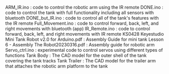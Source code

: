 ARM_IR.ino : code to control the robotic arm using the IR remote 
DONE.ino : code to control the tank with full functionality including all sensors with bluetooth
DONE_but_IR.ino : code to control all of the tank's features with the IR remote
Full_Movement.ino : code to control forward, back, left, and right movements with bluetooth (app) 
IR_Remote.ino : code to control forward, back, left, and right movements with IR remote 
KS0428 Keyestudio Mini Tank Robot v2.0 for Arduino.pdf : Assembly Guide for mini tank 
Lesson 6 - Assembly The Robot20230316.pdf : Assembly guide for robotic arm 
Servo_ctrl.ino : experimental code to control servos using different types of functions 
Tank Body : The CAD model for the outer shell of the tank covering the tank tracks 
Tank Trailer : The CAD model for the trailer arm that attaches the robotic arm platform to the tank 
